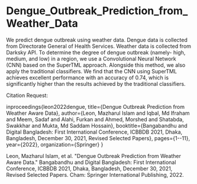 # Dengue_Outbreak_Prediction_from_Weather_Data
We predict dengue outbreak using weather data. Dengue data is collected from Directorate General of Health Services. Weather data is collected from Darksky API. To determine the degree of dengue outbreak (namely- high, medium, and low) in a region, we use a Convolutional Neural Network (CNN) based on the SuperTML approach. Alongside this method, we also apply the traditional classifiers. We find that the CNN using SuperTML achieves excellent performance with an accuracy of 0.74, which is significantly higher than the results achieved by the traditional classifiers.




Citation Request:

inproceedings{leon2022dengue,
  title={Dengue Outbreak Prediction from Weather Aware Data},
  author={Leon, Mazharul Islam and Iqbal, Md Ifraham and Meem, Sadaf and Alahi, Furkan and Ahmed, Morshed and Shatabda, Swakkhar and Mukta, Md Saddam Hossain},
  booktitle={Bangabandhu and Digital Bangladesh: First International Conference, ICBBDB 2021, Dhaka, Bangladesh, December 30, 2021, Revised Selected Papers},
  pages={1--11},
  year={2022},
  organization={Springer}
}

Leon, Mazharul Islam, et al. "Dengue Outbreak Prediction from Weather Aware Data." Bangabandhu and Digital Bangladesh: First International Conference, ICBBDB 2021, Dhaka, Bangladesh, December 30, 2021, Revised Selected Papers. Cham: Springer International Publishing, 2022.
